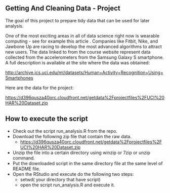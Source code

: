 ## Getting And Cleaning Data - Project

The goal of this project to prepare tidy data that can be used for later analysis. 

One of the most exciting areas in all of data science right now is wearable computing - see for example this article . Companies like Fitbit, Nike, and Jawbone Up are racing to develop the most advanced algorithms to attract new users. The data linked to from the course website represent data collected from the accelerometers from the Samsung Galaxy S smartphone. A full description is available at the site where the data was obtained:

http://archive.ics.uci.edu/ml/datasets/Human+Activity+Recognition+Using+Smartphones

Here are the data for the project:

https://d396qusza40orc.cloudfront.net/getdata%2Fprojectfiles%2FUCI%20HAR%20Dataset.zip

## How to execute the script

* Check out the script run_analysis.R from the repo.
* Download the following zip file that contain the raw data.
  * https://d396qusza40orc.cloudfront.net/getdata%2Fprojectfiles%2FUCI%20HAR%20Dataset.zip
* Unzip the file into a certain directory using winzip or 7zip or unzip command.
* Put the downloaded script in the same directory file at the same level of README file.
* Open the RStudio and execute do the following two steps:
  * setwd( your directory that have script)
  * open the script run_analysis.R and execute it.


